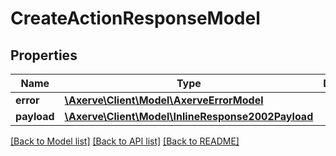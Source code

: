 # CreateActionResponseModel

## Properties
Name | Type | Description | Notes
------------ | ------------- | ------------- | -------------
**error** | [**\Axerve\Client\Model\AxerveErrorModel**](InlineResponse2001Error.md) |  | [optional] 
**payload** | [**\Axerve\Client\Model\InlineResponse2002Payload**](InlineResponse2002Payload.md) |  | [optional] 

[[Back to Model list]](../../README.md#documentation-for-models) [[Back to API list]](../../README.md#documentation-for-api-endpoints) [[Back to README]](../../README.md)

